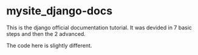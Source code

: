 # mysite_django-docs
This is the django official documentation tutorial. It was devided in 7 basic steps and then the 2 advanced.

The code here is slightly different.
